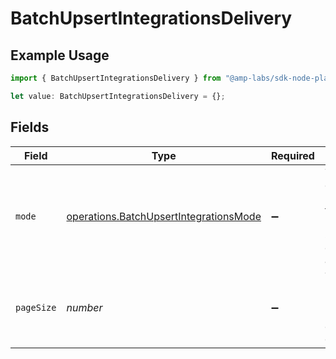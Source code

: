 # BatchUpsertIntegrationsDelivery

## Example Usage

```typescript
import { BatchUpsertIntegrationsDelivery } from "@amp-labs/sdk-node-platform/models/operations";

let value: BatchUpsertIntegrationsDelivery = {};
```

## Fields

| Field                                                                                            | Type                                                                                             | Required                                                                                         | Description                                                                                      |
| ------------------------------------------------------------------------------------------------ | ------------------------------------------------------------------------------------------------ | ------------------------------------------------------------------------------------------------ | ------------------------------------------------------------------------------------------------ |
| `mode`                                                                                           | [operations.BatchUpsertIntegrationsMode](../../models/operations/batchupsertintegrationsmode.md) | :heavy_minus_sign:                                                                               | The data delivery mode for this object. If not specified, defaults to automatic.                 |
| `pageSize`                                                                                       | *number*                                                                                         | :heavy_minus_sign:                                                                               | The number of records to receive per data delivery.                                              |